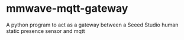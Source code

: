 # mmwave-mqtt-gateway
A python program to act as a gateway between a Seeed Studio human static presence sensor and mqtt
